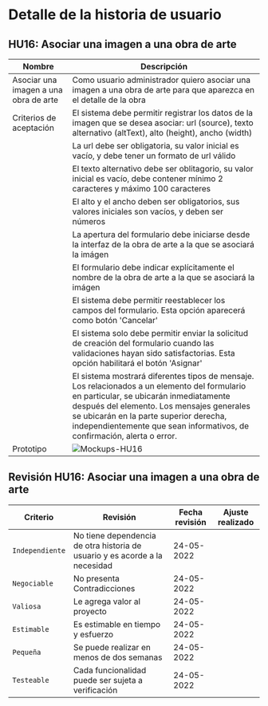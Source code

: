 # Detalle de la historia de usuario

## HU16: Asociar una imagen a una obra de arte

| Nombre                         | Descripción                                                                                          |
| ------------------------------ | ---------------------------------------------------------------------------------------------------- |
| Asociar una imagen a una obra de arte | Como usuario administrador quiero asociar una imagen a una obra de arte para que aparezca en el detalle de la obra |
| Criterios de aceptación        | El sistema debe permitir registrar los datos de la imagen que se desea asociar: url (source), texto alternativo (altText), alto (height), ancho (width) |
|                                | La url debe ser obligatoria, su valor inicial es vacío, y debe tener un formato de url válido |
|                                | El texto alternativo debe ser oblitagorio, su valor inicial es vacío, debe contener mínimo 2 caracteres y máximo 100 caracteres |
|                                | El alto y el ancho deben ser obligatorios, sus valores iniciales son vacíos, y deben ser números |
|                                | La apertura del formulario debe iniciarse desde la interfaz de la obra de arte a la que se asociará la imágen |
|                                | El formulario debe indicar explícitamente el nombre de la obra de arte a la que se asociará la imágen |
|                                | El sistema debe permitir reestablecer los campos del formulario. Esta opción aparecerá como botón 'Cancelar'  |
|                                | El sistema solo debe permitir enviar la solicitud de creación del formulario cuando las validaciones hayan sido satisfactorias. Esta opción habilitará el botón 'Asignar' |
|                                | El sistema mostrará diferentes tipos de mensaje. Los relacionados a un elemento del formulario en particular, se ubicarán inmediatamente después del elemento. Los mensajes generales se ubicarán en la parte superior derecha, independientemente que sean informativos, de confirmación, alerta o error. |
| Prototipo                      | ![Mockups-HU16](https://user-images.githubusercontent.com/98927955/170817873-ff1f14fc-1725-49f9-a5f3-a1ef1769969f.png) |

## Revisión HU16: Asociar una imagen a una obra de arte

| Criterio        | Revisión | Fecha revisión | Ajuste realizado |
| --------------- | -------- | -------------- | ---------------- |
| `Independiente` |    No tiene dependencia de otra historia de usuario y es acorde a la necesidad      |   24-05-2022   |                  |
| `Negociable`    |  No presenta Contradicciones                                                        |   24-05-2022   |                  |
| `Valiosa`       |     Le agrega valor al proyecto                                                     |   24-05-2022   |                  |
| `Estimable`     |     Es estimable en tiempo y esfuerzo                                               |   24-05-2022   |                  |
| `Pequeña`       |     Se puede realizar en menos de dos semanas                                       |   24-05-2022   |                  |
| `Testeable`     |     Cada funcionalidad puede ser sujeta a verificación                              |   24-05-2022   |                  |




